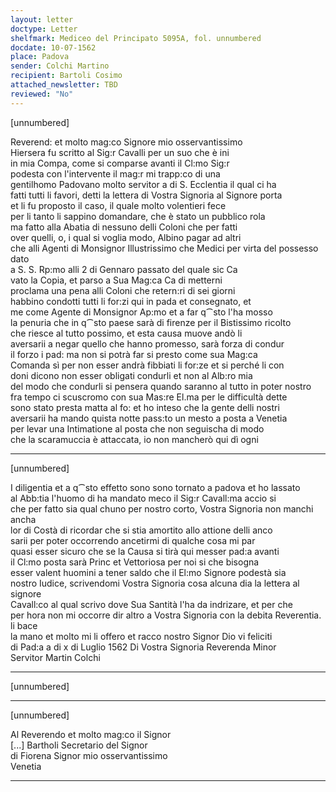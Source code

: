 ```yaml
---
layout: letter
doctype: Letter
shelfmark: Mediceo del Principato 5095A, fol. unnumbered
docdate: 10-07-1562
place: Padova
sender: Colchi Martino
recipient: Bartoli Cosimo
attached_newsletter: TBD
reviewed: "No"
---
```


[unnumbered]  
  
  
Reverend: et molto mag:co Signore mio osservantissimo  
Hiersera fu scritto al Sig:r Cavalli per un suo che è ini  
in mia Compa, come si comparse avanti il Cl:mo Sig:r  
podesta con l'intervente il mag:r mi trapp:co di una  
gentilhomo Padovano molto servitor a di S. Ecclentia il qual ci ha  
fatti tutti li favori, detti la lettera di Vostra Signoria al Signore porta  
et li fu proposto il caso, il quale molto volentieri fece  
per li tanto li sappino domandare, che è stato un pubblico rola  
ma fatto alla Abatia di nessuno delli Coloni che per fatti  
over quelli, o, i qual si voglia modo, Albino pagar ad altri  
che alli Agenti di Monsignor Illustrissimo che Medici per virta del possesso dato  
a S. S. Rp:mo alli 2 di Gennaro passato del quale sic Ca  
vato la Copia, et parso a Sua Mag:ca Ca di metterni  
proclama una pena alli Coloni che retern:ri di sei giorni  
habbino condotti tutti li for:zi qui in pada et consegnato, et  
me come Agente di Monsignor Ap:mo et a far q⁀sto l'ha mosso  
la penuria che in q⁀sto paese sarà di firenze per il Bistissimo ricolto  
che riesce al tutto possimo, et esta causa muove andò li  
aversarii a negar quello che hanno promesso, sarà forza di condur  
il forzo i pad: ma non si potrà far si presto come sua Mag:ca  
Comanda sì per non esser andrà fibbiati li for:ze et si perché li con  
doni dicono non esser obligati condurli et non al Alb:ro mia  
del modo che condurli si pensera quando saranno al tutto in poter nostro  
fra tempo ci scuscromo con sua Mas:re El.ma per le difficultà dette  
sono stato presta matta al fo: et ho inteso che la gente delli nostri  
aversarii ha mando quista notte pass:to un mesto a posta a Venetia  
per levar una Intimatione al posta che non seguischa di modo  
che la scaramuccia è attaccata, io non mancherò qui dì ogni  
  
---  

[unnumbered]  
  
  
I diligentia et a q⁀sto effetto sono sono tornato a padova et ho lassato  
al Abb:tia l'huomo di ha mandato meco il Sig:r Cavall:ma accio si  
che per fatto sia qual chuno per nostro corto, Vostra Signoria non manchi ancha  
lor di Costà di ricordar che si stia amortito allo attione delli anco  
sarii per poter occorrendo ancetirmi di qualche cosa mi par  
quasi esser sicuro che se la Causa si tirà qui messer pad:a avanti  
il Cl:mo posta sarà Princ et Vettoriosa per noi si che bisogna  
esser valent huomini a tener saldo che il El:mo Signore podestà sia  
nostro Iudice, scrivendomi Vostra Signoria cosa alcuna dia la lettera al signore  
Cavall:co al qual scrivo dove Sua Santità l'ha da indrizare, et per che  
per hora non mi occorre dir altro a Vostra Signoria con la debita Reverentia. li bace  
la mano et molto mi li offero et racco nostro Signor Dio vi feliciti  
di Pad:a a di x di Luglio 1562 Di Vostra Signoria Reverenda Minor  
Servitor Martin Colchi  
  
---  

[unnumbered]  
  
  
---  

[unnumbered]  
  
  
Al Reverendo et molto mag:co il Signor  
[...] Bartholi Secretario del Signor  
di Fiorena Signor mio osservantissimo  
Venetia  
  
---  

